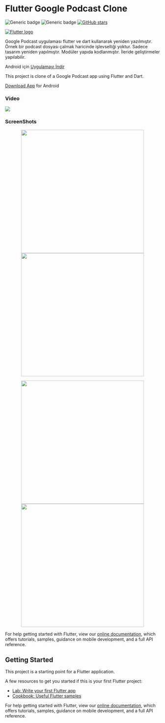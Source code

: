 # Flutter Google Podcast Clone

![Generic badge](https://img.shields.io/badge/Flutter-1.14.7_pre.84-blue.svg)
![Generic badge](https://img.shields.io/badge/Flutter-web-blue.svg)
[![GitHub stars](https://img.shields.io/github/stars/volkankahraman/flutter_podcasts_clone?style=social)](https://GitHub.com/volkankahraman/world_time_flutter/)

[<img src="https://raw.githubusercontent.com/flutter/website/master/src/_assets/image/flutter-lockup.png" alt="Flutter logo" style="max-width:80%;">](https://flutter.dev/)

Google Podcast uygulaması flutter ve dart kullanarak yeniden yazılmıştır. Örnek bir podcast dosyası çalmak haricinde işlevselliği yoktur. Sadece tasarım yeniden yapılmıştır. Modüler yapıda kodlanmıştır. İleride geliştirmeler yapılabilir.

Android için [Uygulamayı İndir](app.apk)

This project is clone of a Google Podcast app using Flutter and Dart.

[Download App](app.apk) for Android
<!-- Place this tag where you want the button to render. -->
### Video
[<img src="ss/flutter-podcast.gif">](https://youtu.be/j7fzSFIojXY)

### ScreenShots
<p align="center">
<img src="ss/1.png" width="400"/>
<img src="ss/2.png" width="400"/>
</P>
<p align="center">
<img src="ss/3.png" width="400"/>
<img src="ss/4.png" width="400"/>
</p>

For help getting started with Flutter, view our
[online documentation](https://flutter.dev/docs), which offers tutorials,
samples, guidance on mobile development, and a full API reference.

## Getting Started

This project is a starting point for a Flutter application.

A few resources to get you started if this is your first Flutter project:

- [Lab: Write your first Flutter app](https://flutter.dev/docs/get-started/codelab)
- [Cookbook: Useful Flutter samples](https://flutter.dev/docs/cookbook)

For help getting started with Flutter, view our
[online documentation](https://flutter.dev/docs), which offers tutorials,
samples, guidance on mobile development, and a full API reference.
